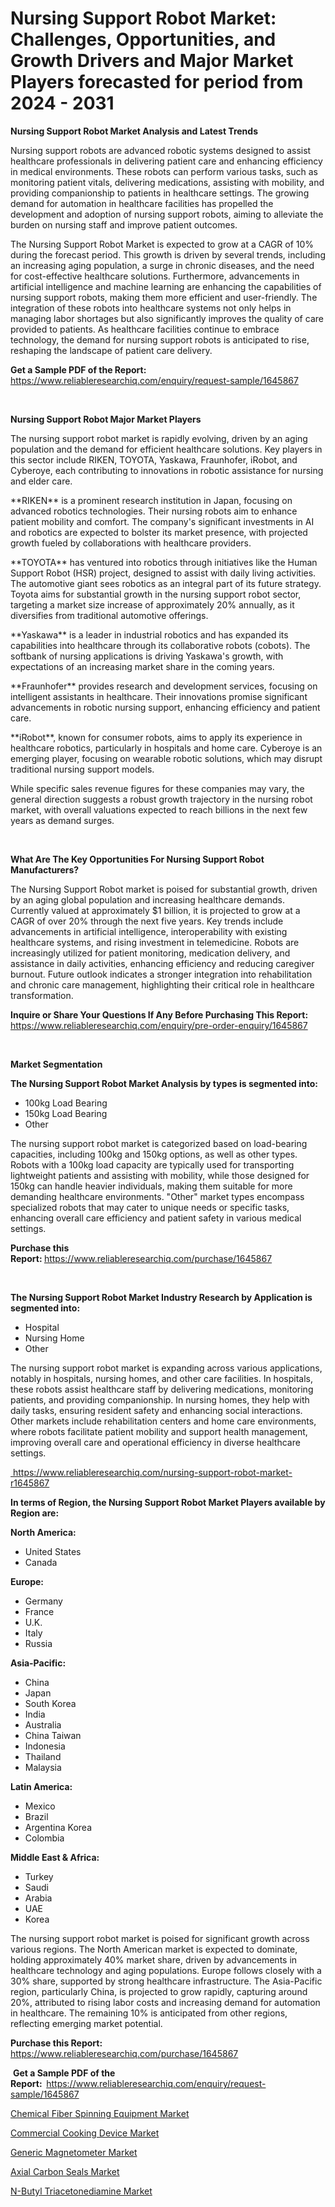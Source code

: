 <p><h1>Nursing Support Robot Market: Challenges, Opportunities, and Growth Drivers and Major Market Players forecasted for period from 2024 - 2031</h1></p><p><strong>Nursing Support Robot Market Analysis and Latest Trends</strong></p>
<p><p>Nursing support robots are advanced robotic systems designed to assist healthcare professionals in delivering patient care and enhancing efficiency in medical environments. These robots can perform various tasks, such as monitoring patient vitals, delivering medications, assisting with mobility, and providing companionship to patients in healthcare settings. The growing demand for automation in healthcare facilities has propelled the development and adoption of nursing support robots, aiming to alleviate the burden on nursing staff and improve patient outcomes.</p><p>The Nursing Support Robot Market is expected to grow at a CAGR of 10% during the forecast period. This growth is driven by several trends, including an increasing aging population, a surge in chronic diseases, and the need for cost-effective healthcare solutions. Furthermore, advancements in artificial intelligence and machine learning are enhancing the capabilities of nursing support robots, making them more efficient and user-friendly. The integration of these robots into healthcare systems not only helps in managing labor shortages but also significantly improves the quality of care provided to patients. As healthcare facilities continue to embrace technology, the demand for nursing support robots is anticipated to rise, reshaping the landscape of patient care delivery.</p></p>
<p><strong>Get a Sample PDF of the Report:&nbsp;</strong> <a href="https://www.reliableresearchiq.com/enquiry/request-sample/1645867?utm_campaign=1088&utm_medium=2&utm_source=Github&utm_content=ia&utm_term=27102024&utm_id=nursing-support-robot">https://www.reliableresearchiq.com/enquiry/request-sample/1645867</a></p>
<p>&nbsp;</p>
<p><strong>Nursing Support Robot Major Market Players</strong></p>
<p><p>The nursing support robot market is rapidly evolving, driven by an aging population and the demand for efficient healthcare solutions. Key players in this sector include RIKEN, TOYOTA, Yaskawa, Fraunhofer, iRobot, and Cyberoye, each contributing to innovations in robotic assistance for nursing and elder care.</p><p>**RIKEN** is a prominent research institution in Japan, focusing on advanced robotics technologies. Their nursing robots aim to enhance patient mobility and comfort. The company's significant investments in AI and robotics are expected to bolster its market presence, with projected growth fueled by collaborations with healthcare providers.</p><p>**TOYOTA** has ventured into robotics through initiatives like the Human Support Robot (HSR) project, designed to assist with daily living activities. The automotive giant sees robotics as an integral part of its future strategy. Toyota aims for substantial growth in the nursing support robot sector, targeting a market size increase of approximately 20% annually, as it diversifies from traditional automotive offerings.</p><p>**Yaskawa** is a leader in industrial robotics and has expanded its capabilities into healthcare through its collaborative robots (cobots). The softbank of nursing applications is driving Yaskawa's growth, with expectations of an increasing market share in the coming years.</p><p>**Fraunhofer** provides research and development services, focusing on intelligent assistants in healthcare. Their innovations promise significant advancements in robotic nursing support, enhancing efficiency and patient care.</p><p>**iRobot**, known for consumer robots, aims to apply its experience in healthcare robotics, particularly in hospitals and home care. Cyberoye is an emerging player, focusing on wearable robotic solutions, which may disrupt traditional nursing support models.</p><p>While specific sales revenue figures for these companies may vary, the general direction suggests a robust growth trajectory in the nursing robot market, with overall valuations expected to reach billions in the next few years as demand surges.</p></p>
<p>&nbsp;</p>
<p><strong>What Are The Key Opportunities For Nursing Support Robot Manufacturers?</strong></p>
<p><p>The Nursing Support Robot market is poised for substantial growth, driven by an aging global population and increasing healthcare demands. Currently valued at approximately $1 billion, it is projected to grow at a CAGR of over 20% through the next five years. Key trends include advancements in artificial intelligence, interoperability with existing healthcare systems, and rising investment in telemedicine. Robots are increasingly utilized for patient monitoring, medication delivery, and assistance in daily activities, enhancing efficiency and reducing caregiver burnout. Future outlook indicates a stronger integration into rehabilitation and chronic care management, highlighting their critical role in healthcare transformation.</p></p>
<p><strong>Inquire or Share Your Questions If Any Before Purchasing This Report:</strong> <a href="https://www.reliableresearchiq.com/enquiry/pre-order-enquiry/1645867?utm_campaign=1088&utm_medium=2&utm_source=Github&utm_content=ia&utm_term=27102024&utm_id=nursing-support-robot">https://www.reliableresearchiq.com/enquiry/pre-order-enquiry/1645867</a></p>
<p>&nbsp;</p>
<p><strong>Market Segmentation</strong></p>
<p><strong>The Nursing Support Robot Market Analysis by types is segmented into:</strong></p>
<p><ul><li>100kg Load Bearing</li><li>150kg Load Bearing</li><li>Other</li></ul></p>
<p><p>The nursing support robot market is categorized based on load-bearing capacities, including 100kg and 150kg options, as well as other types. Robots with a 100kg load capacity are typically used for transporting lightweight patients and assisting with mobility, while those designed for 150kg can handle heavier individuals, making them suitable for more demanding healthcare environments. "Other" market types encompass specialized robots that may cater to unique needs or specific tasks, enhancing overall care efficiency and patient safety in various medical settings.</p></p>
<p><strong>Purchase this Report:&nbsp;</strong><a href="https://www.reliableresearchiq.com/purchase/1645867?utm_campaign=1088&utm_medium=2&utm_source=Github&utm_content=ia&utm_term=27102024&utm_id=nursing-support-robot">https://www.reliableresearchiq.com/purchase/1645867</a></p>
<p>&nbsp;</p>
<p><strong>The Nursing Support Robot Market Industry Research by Application is segmented into:</strong></p>
<p><ul><li>Hospital</li><li>Nursing Home</li><li>Other</li></ul></p>
<p><p>The nursing support robot market is expanding across various applications, notably in hospitals, nursing homes, and other care facilities. In hospitals, these robots assist healthcare staff by delivering medications, monitoring patients, and providing companionship. In nursing homes, they help with daily tasks, ensuring resident safety and enhancing social interactions. Other markets include rehabilitation centers and home care environments, where robots facilitate patient mobility and support health management, improving overall care and operational efficiency in diverse healthcare settings.</p></p>
<p><a href="https://www.reliableresearchiq.com/nursing-support-robot-market-r1645867?utm_campaign=1088&utm_medium=2&utm_source=Github&utm_content=ia&utm_term=27102024&utm_id=nursing-support-robot">&nbsp;https://www.reliableresearchiq.com/nursing-support-robot-market-r1645867</a></p>
<p><strong>In terms of Region, the Nursing Support Robot Market Players available by Region are:</strong></p>
<p>
    <p> <strong> North America: </strong>
        <ul>
            <li>United States</li>
            <li>Canada</li>
        </ul>
        </p> 
    <p> <strong> Europe: </strong>
        <ul>
            <li>Germany</li>
            <li>France</li>
            <li>U.K.</li>
            <li>Italy</li>
            <li>Russia</li>
        </ul>
        </p> 
    <p> <strong> Asia-Pacific: </strong>
        <ul>
            <li>China</li>
            <li>Japan</li>
            <li>South Korea</li>
            <li>India</li>
            <li>Australia</li>
            <li>China Taiwan</li>
            <li>Indonesia</li>
            <li>Thailand</li>
            <li>Malaysia</li>
        </ul>
        </p> 
    <p> <strong> Latin America: </strong>
        <ul>
            <li>Mexico</li>
            <li>Brazil</li>
            <li>Argentina Korea</li>
            <li>Colombia</li>
        </ul>
        </p> 
    <p> <strong> Middle East & Africa: </strong>
        <ul>
            <li>Turkey</li>
            <li>Saudi</li>
            <li>Arabia</li>
            <li>UAE</li>
            <li>Korea</li>
        </ul>
    </p>
    </p>
<p><p>The nursing support robot market is poised for significant growth across various regions. The North American market is expected to dominate, holding approximately 40% market share, driven by advancements in healthcare technology and aging populations. Europe follows closely with a 30% share, supported by strong healthcare infrastructure. The Asia-Pacific region, particularly China, is projected to grow rapidly, capturing around 20%, attributed to rising labor costs and increasing demand for automation in healthcare. The remaining 10% is anticipated from other regions, reflecting emerging market potential.</p></p>
<p><strong>Purchase this Report: </strong><a href="https://www.reliableresearchiq.com/purchase/1645867?utm_campaign=1088&utm_medium=2&utm_source=Github&utm_content=ia&utm_term=27102024&utm_id=nursing-support-robot">https://www.reliableresearchiq.com/purchase/1645867</a></p>
<p>&nbsp;<strong>Get a Sample PDF of the Report:&nbsp;&nbsp;</strong><a href="https://www.reliableresearchiq.com/enquiry/request-sample/1645867?utm_campaign=1088&utm_medium=2&utm_source=Github&utm_content=ia&utm_term=27102024&utm_id=nursing-support-robot">https://www.reliableresearchiq.com/enquiry/request-sample/1645867</a></p>
<p><strong></strong></p>
<p><p><a href="https://issuu.com/reportprime-2/docs/chemical-fiber-spinning-equipment-m_064f09276f84e7?utm_campaign=1088&utm_medium=2&utm_source=Github&utm_content=ia&utm_term=27102024&utm_id=nursing-support-robot">Chemical Fiber Spinning Equipment Market</a></p><p><a href="https://issuu.com/reportprime-2/docs/commercial-cooking-device-market-si_f495ff2ae67d7e?utm_campaign=1088&utm_medium=2&utm_source=Github&utm_content=ia&utm_term=27102024&utm_id=nursing-support-robot">Commercial Cooking Device Market</a></p><p><a href="https://github.com/wanvigsqmunsenr/Market-Research-Report-List-1/blob/main/generic-magnetometer-market.md?utm_campaign=1088&utm_medium=2&utm_source=Github&utm_content=ia&utm_term=27102024&utm_id=nursing-support-robot">Generic Magnetometer Market</a></p><p><a href="https://github.com/alea79alre/Market-Research-Report-List-1/blob/main/axial-carbon-seals-market.md?utm_campaign=1088&utm_medium=2&utm_source=Github&utm_content=ia&utm_term=27102024&utm_id=nursing-support-robot">Axial Carbon Seals Market</a></p><p><a href="https://www.linkedin.com/pulse/n-butyl-triacetonediamine-market-global-regional-analysis-focus-kr1fc?trk=public_post_embed_feed-article-content&utm_campaign=1088&utm_medium=2&utm_source=Github&utm_content=ia&utm_term=27102024&utm_id=nursing-support-robot">N-Butyl Triacetonediamine Market</a></p></p>